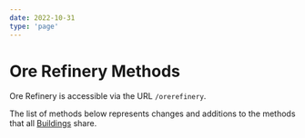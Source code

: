 ```yaml
---
date: 2022-10-31
type: 'page'
---
```


# Ore Refinery Methods

Ore Refinery is accessible via the URL `/orerefinery`.

The list of methods below represents changes and additions to the methods that all [Buildings](/api/Buildings) share.
